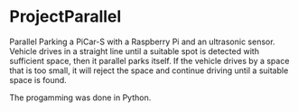 # ProjectParallel

Parallel Parking a PiCar-S with a Raspberry Pi and an ultrasonic sensor.
Vehicle drives in a straight line until a suitable spot is detected with sufficient space, then it parallel parks itself.
If the vehicle drives by a space that is too small, it will reject the space and continue driving until a suitable space is found.

The progamming was done in Python.
